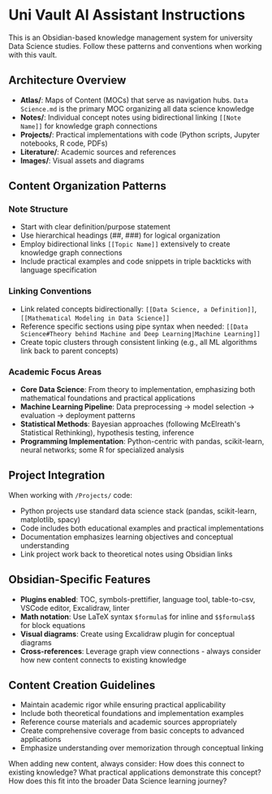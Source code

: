 # Uni Vault AI Assistant Instructions

This is an Obsidian-based knowledge management system for university Data Science studies. Follow these patterns and conventions when working with this vault.

## Architecture Overview

- **Atlas/**: Maps of Content (MOCs) that serve as navigation hubs. `Data Science.md` is the primary MOC organizing all data science knowledge
- **Notes/**: Individual concept notes using bidirectional linking `[[Note Name]]` for knowledge graph connections
- **Projects/**: Practical implementations with code (Python scripts, Jupyter notebooks, R code, PDFs)
- **Literature/**: Academic sources and references
- **Images/**: Visual assets and diagrams

## Content Organization Patterns

### Note Structure
- Start with clear definition/purpose statement
- Use hierarchical headings (##, ###) for logical organization
- Employ bidirectional links `[[Topic Name]]` extensively to create knowledge graph connections
- Include practical examples and code snippets in triple backticks with language specification

### Linking Conventions
- Link related concepts bidirectionally: `[[Data Science, a Definition]]`, `[[Mathematical Modeling in Data Science]]`
- Reference specific sections using pipe syntax when needed: `[[Data Science#Theory behind Machine and Deep Learning|Machine Learning]]`
- Create topic clusters through consistent linking (e.g., all ML algorithms link back to parent concepts)

### Academic Focus Areas
- **Core Data Science**: From theory to implementation, emphasizing both mathematical foundations and practical applications
- **Machine Learning Pipeline**: Data preprocessing → model selection → evaluation → deployment patterns
- **Statistical Methods**: Bayesian approaches (following McElreath's Statistical Rethinking), hypothesis testing, inference
- **Programming Implementation**: Python-centric with pandas, scikit-learn, neural networks; some R for specialized analysis

## Project Integration

When working with `/Projects/` code:
- Python projects use standard data science stack (pandas, scikit-learn, matplotlib, spacy)
- Code includes both educational examples and practical implementations
- Documentation emphasizes learning objectives and conceptual understanding
- Link project work back to theoretical notes using Obsidian links

## Obsidian-Specific Features

- **Plugins enabled**: TOC, symbols-prettifier, language tool, table-to-csv, VSCode editor, Excalidraw, linter
- **Math notation**: Use LaTeX syntax `$formula$` for inline and `$$formula$$` for block equations
- **Visual diagrams**: Create using Excalidraw plugin for conceptual diagrams
- **Cross-references**: Leverage graph view connections - always consider how new content connects to existing knowledge

## Content Creation Guidelines

- Maintain academic rigor while ensuring practical applicability
- Include both theoretical foundations and implementation examples
- Reference course materials and academic sources appropriately
- Create comprehensive coverage from basic concepts to advanced applications
- Emphasize understanding over memorization through conceptual linking

When adding new content, always consider: How does this connect to existing knowledge? What practical applications demonstrate this concept? How does this fit into the broader Data Science learning journey?
